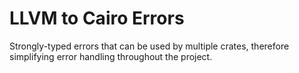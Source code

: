 # LLVM to Cairo Errors

Strongly-typed errors that can be used by multiple crates, therefore simplifying error handling
throughout the project.
